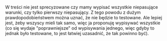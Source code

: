 W treści nie jest sprecyzowane 
czy mamy wypisać wszystkie niepasujące warunki,
czy tylko pierwszy niepasujący.
Z tego powodu z dużym prawdopodobieństwem można
uznać, że nie będzie to testowane.
Ale lepiej jest, żeby wszyscy mieli tak samo,
więc ja proponuję wypisywać wszystkie
(co się wydaje "poprawniejsze" od wypisywania jednego,
więc gdyby to jednak było testowane,
to jest łatwiej uzasadnić, że tak powinno być).
